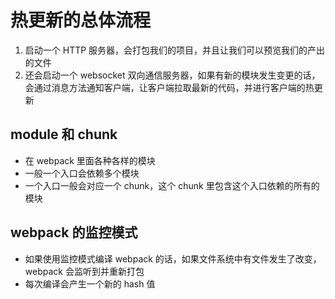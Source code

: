 # 热更新的总体流程

1. 启动一个 HTTP 服务器，会打包我们的项目，并且让我们可以预览我们的产出的文件
2. 还会启动一个 websocket 双向通信服务器，如果有新的模块发生变更的话，会通过消息方法通知客户端，让客户端拉取最新的代码，并进行客户端的热更新

## module 和 chunk

- 在 webpack 里面各种各样的模块
- 一般一个入口会依赖多个模块
- 一个入口一般会对应一个 chunk，这个 chunk 里包含这个入口依赖的所有的模块

## webpack 的监控模式

- 如果使用监控模式编译 webpack 的话，如果文件系统中有文件发生了改变，webpack 会监听到并重新打包
- 每次编译会产生一个新的 hash 值
